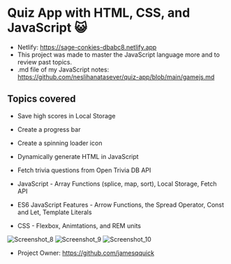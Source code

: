 # Quiz App with HTML, CSS, and JavaScript :smiley_cat:

- Netlify: https://sage-conkies-dbabc8.netlify.app
- This project was made to master the JavaScript language more and to review past topics. 
- .md file of my JavaScript notes: https://github.com/neslihanatasever/quiz-app/blob/main/gamejs.md

## Topics covered 

-   Save high scores in Local Storage
-   Create a progress bar
-   Create a spinning loader icon
-   Dynamically generate HTML in JavaScript
-   Fetch trivia questions from Open Trivia DB API

-   JavaScript - Array Functions (splice, map, sort), Local Storage, Fetch API
-   ES6 JavaScript Features - Arrow Functions, the Spread Operator, Const and Let, Template Literals
-   CSS - Flexbox, Animtations, and REM units


![Screenshot_8](https://github.com/neslihanatasever/quiz-app/assets/75980632/2909ce90-fbc0-42be-b155-ac3b029441a2)
![Screenshot_9](https://github.com/neslihanatasever/quiz-app/assets/75980632/80ff25f6-a313-4a47-8279-61a7c6ceb9c0)
![Screenshot_10](https://github.com/neslihanatasever/quiz-app/assets/75980632/086f53c0-a288-4350-b0fe-34e34918eeeb)

- Project Owner: https://github.com/jamesqquick
